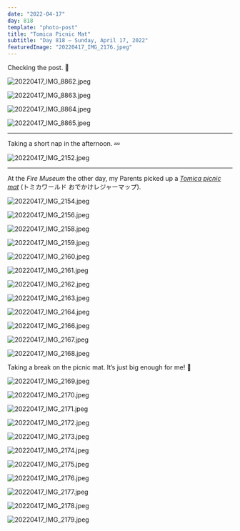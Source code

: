 ```yaml
---
date: "2022-04-17"
day: 818
template: "photo-post"
title: "Tomica Picnic Mat"
subtitle: "Day 818 – Sunday, April 17, 2022"
featuredImage: "20220417_IMG_2176.jpeg"
---
```


Checking the post. 📮

![20220417_IMG_8862.jpeg](20220417_IMG_8862.jpeg)

![20220417_IMG_8863.jpeg](20220417_IMG_8863.jpeg)

![20220417_IMG_8864.jpeg](20220417_IMG_8864.jpeg)

![20220417_IMG_8865.jpeg](20220417_IMG_8865.jpeg)

<hr />

Taking a short nap in the afternoon. 💤

![20220417_IMG_2152.jpeg](20220417_IMG_2152.jpeg)

<hr />

At the _Fire Museum_ the other day, my Parents picked up a _<a href="https://takaratomymall.jp/shop/g/g4904810808985/">Tomica picnic mat</a>_ (トミカワールド おでかけレジャーマップ).

![20220417_IMG_2154.jpeg](20220417_IMG_2154.jpeg)

![20220417_IMG_2156.jpeg](20220417_IMG_2156.jpeg)

![20220417_IMG_2158.jpeg](20220417_IMG_2158.jpeg)

![20220417_IMG_2159.jpeg](20220417_IMG_2159.jpeg)

![20220417_IMG_2160.jpeg](20220417_IMG_2160.jpeg)

![20220417_IMG_2161.jpeg](20220417_IMG_2161.jpeg)

![20220417_IMG_2162.jpeg](20220417_IMG_2162.jpeg)

![20220417_IMG_2163.jpeg](20220417_IMG_2163.jpeg)

![20220417_IMG_2164.jpeg](20220417_IMG_2164.jpeg)

![20220417_IMG_2166.jpeg](20220417_IMG_2166.jpeg)

![20220417_IMG_2167.jpeg](20220417_IMG_2167.jpeg)

![20220417_IMG_2168.jpeg](20220417_IMG_2168.jpeg)

Taking a break on the picnic mat. It’s just big enough for me! 🧺

![20220417_IMG_2169.jpeg](20220417_IMG_2169.jpeg)

![20220417_IMG_2170.jpeg](20220417_IMG_2170.jpeg)

![20220417_IMG_2171.jpeg](20220417_IMG_2171.jpeg)

![20220417_IMG_2172.jpeg](20220417_IMG_2172.jpeg)

![20220417_IMG_2173.jpeg](20220417_IMG_2173.jpeg)

![20220417_IMG_2174.jpeg](20220417_IMG_2174.jpeg)

![20220417_IMG_2175.jpeg](20220417_IMG_2175.jpeg)

![20220417_IMG_2176.jpeg](20220417_IMG_2176.jpeg)

![20220417_IMG_2177.jpeg](20220417_IMG_2177.jpeg)

![20220417_IMG_2178.jpeg](20220417_IMG_2178.jpeg)

![20220417_IMG_2179.jpeg](20220417_IMG_2179.jpeg)
